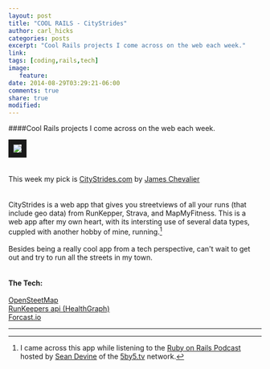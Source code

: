 ```yaml
---
layout: post
title: "COOL RAILS - CityStrides"
author: carl_hicks 
categories: posts
excerpt: "Cool Rails projects I come across on the web each week."
link:
tags: [coding,rails,tech]
image:
   feature:
date: 2014-08-29T03:29:21-06:00
comments: true
share: true
modified:
---
```


####Cool Rails projects I come across on the web each week.

[<img src="{{ site.url }}/images/citystrides_hp.jpg" border="10">](http://citystrides.com/)  
<br>  
This week my pick is [CityStrides.com](http://citystrides.com/) by [James Chevalier](http://jameschevalier.us)  
<br>  
CityStrides is a web app that gives you streetviews of all your runs (that include geo data) from RunKepper, Strava, and MapMyFitness. This is a web app after my own heart, with its intersting use of several data types, cuppled with another hobby of mine, running.[^1]  
<br>
Besides being a really cool app from a tech perspective, can't wait to get out and try to run all the streets in my town.  
<br>  
__The Tech:__  
<br>
[OpenSteetMap](http://www.openstreetmap.org/about)  
[RunKeepers api (HealthGraph)](http://developer.runkeeper.com/healthgraph)  
[Forcast.io](https://developer.forecast.io/)  

------

[^1]: I came across this app while listening to the [Ruby on Rails Podcast](http://5by5.tv/rubyonrails/165) hosted by [Sean Devine](http://5by5.tv/people/sean-devine) of the [5by5.tv](http://5by5.tv/) network.  
